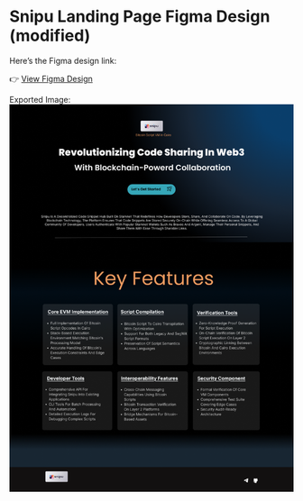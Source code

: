 # Snipu Landing Page Figma Design (modified)

Here’s the Figma design link:

👉 [View Figma Design](https://www.figma.com/design/CpeufclDLLvbxNqwa8lHnO/Landing-page?node-id=0-1&p=f&t=F99vNkmzTD3g0Z8y-0)

Exported Image:
![Landing Page Design](./SNIPU_LandingPage_design2.png)
